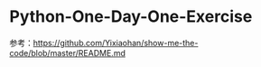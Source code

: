 # Python-One-Day-One-Exercise
参考：https://github.com/Yixiaohan/show-me-the-code/blob/master/README.md

